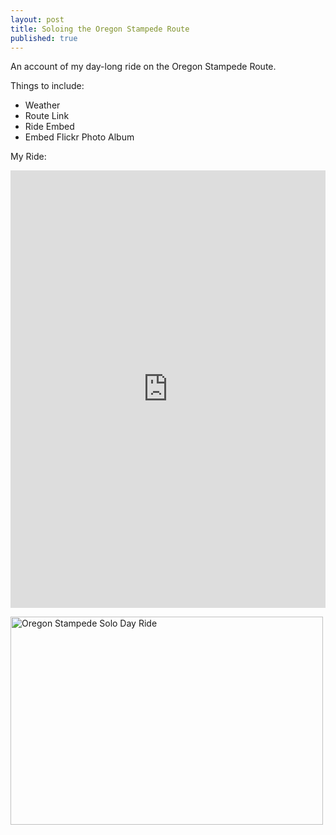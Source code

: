 ```yaml
---
layout: post
title: Soloing the Oregon Stampede Route
published: true
---
```


An account of my day-long ride on the Oregon Stampede Route. 

Things to include: 
+ Weather
+ Route Link
+ Ride Embed
+ Embed Flickr Photo Album

My Ride:
<iframe src='https://rwgps-embeds.com/embeds?type=trip&id=15588263&sampleGraph=true' style='width: 1px; min-width: 100%; height: 700px; border: none;' scrolling='no'></iframe>


<a data-flickr-embed="true" data-header="true" data-footer="true"  href="https://www.flickr.com/photos/tomascosauce/albums/72157685793733015" title="Oregon Stampede Solo Day Ride"><img src="https://farm5.staticflickr.com/4060/35643578426_2098af48db.jpg" width="500" height="333" alt="Oregon Stampede Solo Day Ride"></a><script async src="//embedr.flickr.com/assets/client-code.js" charset="utf-8"></script>